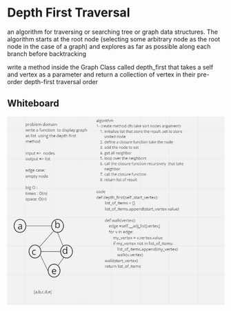 
# Depth First Traversal
an algorithm for traversing or searching tree or graph data structures. The algorithm starts at the root node (selecting some arbitrary node as the root node in the case of a graph) and explores as far as possible along each branch before backtracking

write a method inside the Graph Class called depth_first that takes a self and vertex as a parameter and return a collection of vertex in their pre-order depth-first traversal order


## Whiteboard

<img src='code38.jpg' />

